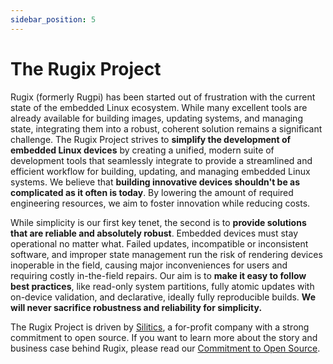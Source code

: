 ```yaml
---
sidebar_position: 5
---
```


# The Rugix Project

Rugix (formerly Rugpi) has been started out of frustration with the current state of the embedded Linux ecosystem.
While many excellent tools are already available for building images, updating systems, and managing state, integrating them into a robust, coherent solution remains a significant challenge.
The Rugix Project strives to **simplify the development of embedded Linux devices** by creating a unified, modern suite of development tools that seamlessly integrate to provide a streamlined and efficient workflow for building, updating, and managing embedded Linux systems.
We believe that **building innovative devices shouldn't be as complicated as it often is today**.
By lowering the amount of required engineering resources, we aim to foster innovation while reducing costs.

While simplicity is our first key tenet, the second is to **provide solutions that are reliable and absolutely robust**.
Embedded devices must stay operational no matter what.
Failed updates, incompatible or inconsistent software, and improper state management run the risk of rendering devices inoperable in the field, causing major inconveniences for users and requiring costly in-the-field repairs.
Our aim is to **make it easy to follow best practices**, like read-only system partitions, fully atomic updates with on-device validation, and declarative, ideally fully reproducible builds.
**We will never sacrifice robustness and reliability for simplicity.**

The Rugix Project is driven by [Silitics](https://silitics.com), a for-profit company with a strong commitment to open source.
If you want to learn more about the story and business case behind Rugix, please read our [Commitment to Open Source](/open-source-commitment).